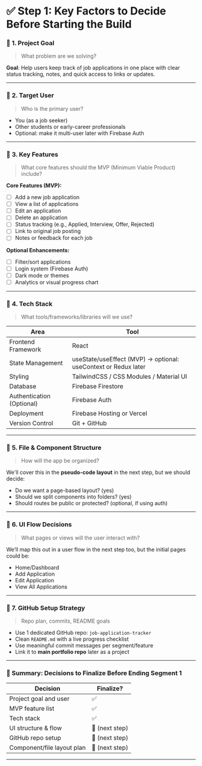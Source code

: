 

# ✅ Step 1: Key Factors to Decide Before Starting the Build

### 🔹 **1. Project Goal**
> What problem are we solving?

**Goal**: Help users keep track of job applications in one place with clear status tracking, notes, and quick access to links or updates.

---

### 🔹 **2. Target User**
> Who is the primary user?

- You (as a job seeker)
- Other students or early-career professionals
- Optional: make it multi-user later with Firebase Auth

---

### 🔹 **3. Key Features**
> What core features should the MVP (Minimum Viable Product) include?

**Core Features (MVP):**
- [ ] Add a new job application
- [ ] View a list of applications
- [ ] Edit an application
- [ ] Delete an application
- [ ] Status tracking (e.g., Applied, Interview, Offer, Rejected)
- [ ] Link to original job posting
- [ ] Notes or feedback for each job

**Optional Enhancements:**
- [ ] Filter/sort applications
- [ ] Login system (Firebase Auth)
- [ ] Dark mode or themes
- [ ] Analytics or visual progress chart

---

### 🔹 **4. Tech Stack**
> What tools/frameworks/libraries will we use?

| Area | Tool |
|------|------|
| Frontend Framework | React |
| State Management | useState/useEffect (MVP) → optional: useContext or Redux later |
| Styling | TailwindCSS / CSS Modules / Material UI |
| Database | Firebase Firestore |
| Authentication (Optional) | Firebase Auth |
| Deployment | Firebase Hosting or Vercel |
| Version Control | Git + GitHub |

---

### 🔹 **5. File & Component Structure**
> How will the app be organized?

We'll cover this in the **pseudo-code layout** in the next step, but we should decide:
- Do we want a page-based layout? (yes)
- Should we split components into folders? (yes)
- Should routes be public or protected? (optional, if using auth)

---

### 🔹 **6. UI Flow Decisions**
> What pages or views will the user interact with?

We’ll map this out in a user flow in the next step too, but the initial pages could be:
- Home/Dashboard
- Add Application
- Edit Application
- View All Applications

---

### 🔹 7. GitHub Setup Strategy
> Repo plan, commits, README goals

- Use 1 dedicated GitHub repo: `job-application-tracker`
- Clean `README.md` with a live progress checklist
- Use meaningful commit messages per segment/feature
- Link it to **main portfolio repo** later as a project

---

### 🧾 Summary: Decisions to Finalize Before Ending Segment 1

| Decision | Finalize? |
|----------|-----------|
| Project goal and user | ✅ |
| MVP feature list | ✅ |
| Tech stack | ✅ |
| UI structure & flow | 🚧 (next step) |
| GitHub repo setup | 🚧 (next step) |
| Component/file layout plan | 🚧 (next step) |

---

